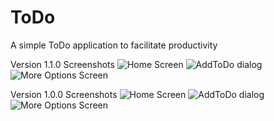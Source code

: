 # ToDo
A simple ToDo application to facilitate productivity

Version 1.1.0 Screenshots
![Home Screen](https://github.com/TumininuCodes/ToDo/blob/master/Screenshot_1607981421.png)
![AddToDo dialog](https://github.com/TumininuCodes/ToDo/blob/master/Screenshot_1607211758.png)
![More Options Screen](https://github.com/TumininuCodes/ToDo/blob/master/Screenshot_1607212071.png)

Version 1.0.0 Screenshots
![Home Screen](https://github.com/TumininuCodes/ToDo/blob/master/Screenshot_1607212071.png)
![AddToDo dialog](https://github.com/TumininuCodes/ToDo/blob/master/Screenshot_1607211751.png)
![More Options Screen](https://github.com/TumininuCodes/ToDo/blob/master/Screenshot_1607211758.png)
